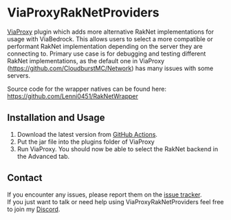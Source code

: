 # ViaProxyRakNetProviders
[ViaProxy](https://github.com/RaphiMC/ViaProxy) plugin which adds more alternative RakNet implementations for usage with ViaBedrock.
This allows users to select a more compatible or performant RakNet implementation depending on the server they are connecting to.
Primary use case is for debugging and testing different RakNet implementations, as the default one in ViaProxy (https://github.com/CloudburstMC/Network) has many issues with some servers.

Source code for the wrapper natives can be found here: https://github.com/Lenni0451/RakNetWrapper

## Installation and Usage
1. Download the latest version from [GitHub Actions](https://github.com/ViaVersionAddons/ViaProxyRakNetProviders/actions).
2. Put the jar file into the plugins folder of ViaProxy
3. Run ViaProxy. You should now be able to select the RakNet backend in the Advanced tab.

## Contact
If you encounter any issues, please report them on the
[issue tracker](https://github.com/ViaVersionAddons/ViaProxyRakNetProviders/issues).  
If you just want to talk or need help using ViaProxyRakNetProviders feel free to join my
[Discord](https://discord.gg/dCzT9XHEWu).
